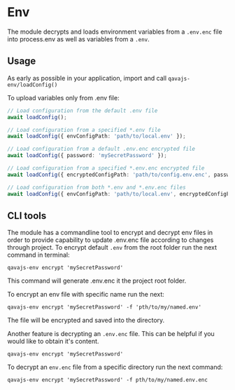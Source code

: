 # Env
The module decrypts and loads environment variables from a `.env.enc` file into process.env as well as variables from a `.env`. 

## Usage
As early as possible in your application, import and call `qavajs-env/loadConfig()`

To upload variables only from .env file:
```typescript
// Load configuration from the default .env file
await loadConfig();

// Load configuration from a specified *.env file
await loadConfig({ envConfigPath: 'path/to/local.env' });

// Load configuration from a default .env.enc encrypted file
await loadConfig({ password: 'mySecretPassword' });

// Load configuration from a specified *.env.enc encrypted file
await loadConfig({ encryptedConfigPath: 'path/to/config.env.enc', password: 'mySecretPassword' });

// Load configuration from both *.env and *.env.enc files
await loadConfig({ envConfigPath: 'path/to/local.env', encryptedConfigPath: 'path/to/local.env.enc', password: 'mySecretPassword' });
```

## CLI tools
The module has a commandline tool to encrypt and decrypt env files in order to provide capability to update .env.enc file according to changes through project.
To encrypt default `.env` from the root folder run the next command in terminal: 
````shell
qavajs-env encrypt 'mySecretPassword'
````
This command will generate .env.enc it the project root folder.

To encrypt an env file with specific name run the next:
````shell
qavajs-env encrypt 'mySecretPassword' -f 'pth/to/my/named.env'
````
The file will be encrypted and saved into the directory.

Another feature is decrypting an `.env.enc` file. This can be helpful if you would like to obtain it's content.
````shell
qavajs-env encrypt 'mySecretPassword'
````

To decrypt an `env.enc` file from a specific directory run the next command:
````shell
qavajs-env encrypt 'mySecretPassword' -f pth/to/my/named.env.enc
````